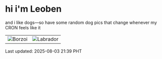 # hi i'm Leoben

and i like dogs—so have some random dog pics that change whenever my CRON feels like it

|  |  |
|--------|----------|
| ![Borzoi](https://random-dog-vercel.vercel.app/api/random-borzoi?v=1754228387) | ![Labrador](https://random-dog-vercel.vercel.app/api/random-labrador?v=1754228387) |

Last updated: 2025-08-03 21:39 PHT
